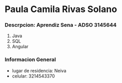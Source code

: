 # Paula Camila Rivas Solano 

### Descrpcion: Aprendiz Sena - ADSO 3145644

1. Java
2. SQL
3. Angular

### Informacion General

- lugar de residencia: Neiva 
- celular: 3214543370 
